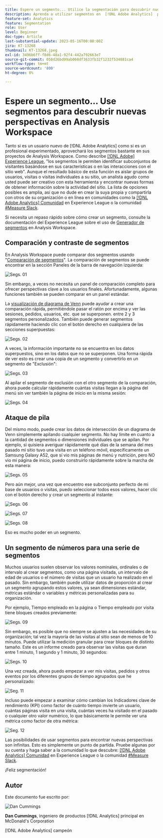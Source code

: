 ```yaml
---
title: Espere un segmento... Utilice la segmentación para descubrir nuevas perspectivas en Analysis Workspace
description: Aprenda a utilizar segmentos en  [!DNL Adobe Analytics]  para descubrir nuevas perspectivas de sus visualizaciones de Analysis Workspace y tablas de forma libre.
feature-set: Analytics
feature: Segmentation
role: User
level: Beginner
doc-type: Article
last-substantial-update: 2023-05-16T00:00:00Z
jira: KT-13268
thumbnail: KT-13268.jpeg
exl-id: 3496b6ff-f8d6-48a1-92f4-442a792663e7
source-git-commit: 058d26bd99ab060df3633fb32f1232f534881ca4
workflow-type: tm+mt
source-wordcount: '800'
ht-degree: 0%

---
```


# Espere un segmento... Use segmentos para descubrir nuevas perspectivas en Analysis Workspace

Tanto si es un usuario nuevo de [!DNL Adobe Analytics] como si es un profesional experimentado, aprovechará los segmentos bastante en sus proyectos de Analysis Workspace. Como describe [[!DNL Adobe] Experience League](https://experienceleague.adobe.com/docs/analytics/components/segmentation/seg-overview.html?lang=en), &quot;los segmentos le permiten identificar subconjuntos de visitantes basándose en sus características o en las interacciones con el sitio web&quot;. Aunque el resultado básico de esta función es aislar grupos de usuarios, visitas o visitas individuales a su sitio, un analista agudo como usted puede ser creativo con esta herramienta y encontrar nuevas formas de obtener información sobre la actividad del sitio. La lista de opciones posibles es amplia, así que no dude en crear la suya propia y compartirla con otros de su organización o en línea en comunidades como la [[!DNL Adobe Analytics] Comunidad](https://experienceleaguecommunities.adobe.com/t5/adobe-analytics/ct-p/adobe-analytics-community?profile.language=es) en Experience League o la comunidad [#Measure Slack](https://www.measure.chat/).

Si necesita un repaso rápido sobre cómo crear un segmento, consulte la documentación del Experience League sobre el uso de [Generador de segmentos](https://experienceleague.adobe.com/docs/analytics/components/segmentation/segmentation-workflow/seg-build.html?lang=en) en Analysis Workspace.

## Comparación y contraste de segmentos

En Analysis Workspace puede comparar dos segmentos usando &quot;[Comparación de segmentos](https://experienceleague.adobe.com/docs/analytics/analyze/analysis-workspace/panels/segment-comparison/segment-comparison.html?lang=en)&quot;. La comparación de segmentos se puede encontrar en la sección Paneles de la barra de navegación izquierda:

![Segs. 01](assets/seg01.png)

Sin embargo, a veces no necesita un panel de comparación completo para ofrecer perspectivas clave a los usuarios finales. Afortunadamente, algunas funciones también se pueden comparar en un panel estándar.

La [visualización de diagrama de Venn](https://experienceleague.adobe.com/docs/analytics/analyze/analysis-workspace/visualizations/venn.html?lang=en) puede ayudar a crear una comparación rápida, permitiéndole pasar el ratón por encima y ver las sesiones, pedidos, usuarios, etc. que se superponen. entre 2 y 3 segmentos personalizados. También puede generar segmentos rápidamente haciendo clic con el botón derecho en cualquiera de las secciones superpuestas:

![Segs. 02](assets/s02.png)

A veces, la información importante no se encuentra en los datos superpuestos, sino en los datos que no se superponen. Una forma rápida de ver esto es crear una copia de un segmento y convertirlo en un segmento de &quot;Exclusión&quot;:

![Segs. 03](assets/s03.png)

Al apilar el segmento de exclusión con el otro segmento de la comparación, ahora puede calcular rápidamente cuántas visitas llegan a la página del menú sin ver también la página de inicio en la misma sesión:

![Segs. 04](assets/s04.png)

## Ataque de pila

Del mismo modo, puede crear los datos de intersección de un diagrama de Venn simplemente apilando cualquier segmento. No hay límite en cuanto a la cantidad de segmentos o dimensiones individuales que se apilan. Por ejemplo, si quisiera averiguar rápidamente qué días de la semana del mes pasado mi sitio tuvo una visita en un teléfono móvil, específicamente un Samsung Galaxy A52, que sí vio mis páginas de menú y nutrición, pero NO vio mi página de inicio, puedo construirlo rápidamente sobre la marcha de esta manera:

![Segs. 05](assets/s05.png)

Pero aún mejor, una vez que encuentro ese subconjunto perfecto de mi base de usuarios o visitas, puedo seleccionar todos esos valores, hacer clic con el botón derecho y crear un segmento al instante:

![Segs. 06](assets/s06.png)

![Segs. 07](assets/s07.png)

![Segs. 08](assets/s08.png)

Eso es mucho poder en un segmento.

## Un segmento de números para una serie de segmentos

Muchos usuarios suelen observar los valores nominales, ordinales o de intervalo al crear segmentos, como una página visitada, un intervalo de edad de usuarios o el número de visitas que un usuario ha realizado en el pasado. Sin embargo, también puede utilizar datos de proporción al crear un segmento agrupando estos valores, ya sean dimensiones estándar, métricas estándar o variables y métricas personalizadas para su organización.

Por ejemplo, Tiempo empleado en la página o Tiempo empleado por visita tiene bloques creados previamente:

![Segs. 09](assets/s09.png)

Sin embargo, es posible que no siempre se ajusten a las necesidades de su organización; tal vez la mayoría de las visitas al sitio sean de menos de 10 minutos. Puede utilizar la medición granular para crear bloques de distinto tamaño. Este es un informe creado para observar las visitas que duran entre 1 minuto, 1 segundo y 1 minuto, 30 segundos:

![Segs. 10](assets/s10.png)

Una vez creada, ahora puedo empezar a ver mis visitas, pedidos y otros eventos por los diferentes grupos de tiempo agrupados que he personalizado:

![Seg. 11](assets/s11.png)

Incluso puede empezar a examinar cómo cambian los Indicadores clave de rendimiento (KPI) como factor de cuánto tiempo invierte un usuario, cuántas páginas visita en una visita, cuántas veces ha visitado en el pasado o cualquier otro valor numérico, lo que básicamente le permite ver una métrica como factor de otra métrica:

![Seg. 12](assets/s12.png)

Las posibilidades de usar segmentos para encontrar nuevas perspectivas son infinitas. Esto es simplemente un punto de partida. Pruebe algunas por su cuenta y haga saber a la comunidad lo que descubre: [[!DNL Adobe Analytics] Comunidad](https://experienceleaguecommunities.adobe.com/t5/adobe-analytics/ct-p/adobe-analytics-community?profile.language=es) en Experience League o la comunidad [#Measure Slack](https://www.measure.chat/).

¡Feliz segmentación!

## Autor

Este documento fue escrito por:

![Dan Cummings](assets/seg13.png)

**Dan Cummings**, ingeniero de productos [!DNL Analytics] principal en McDonald&#39;s Corporation

[!DNL Adobe Analytics] campeón
